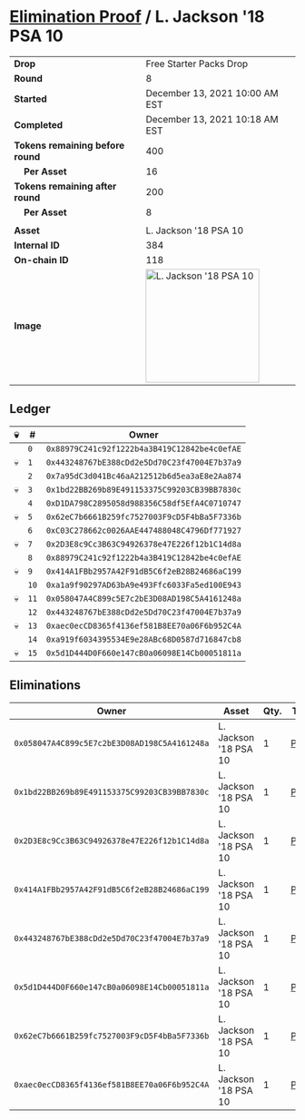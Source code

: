 # [Elimination Proof](./readme.md) / L. Jackson &#039;18 PSA 10

|||
|---|---|
| **Drop** | Free Starter Packs Drop |
| **Round** | 8 |
| **Started** | December 13, 2021 10:00 AM EST |
| **Completed** | December 13, 2021 10:18 AM EST |
| **Tokens remaining before round** | 400 |
| **&nbsp;&nbsp;&nbsp;&nbsp;Per Asset** | 16 |
| **Tokens remaining after round** | 200 |
| **&nbsp;&nbsp;&nbsp;&nbsp;Per Asset** | 8 |
| | |
| **Asset** | L. Jackson &#039;18 PSA 10 |
| **Internal ID** | 384 |
| **On-chain ID** | 118 |
| **Image** | <img src="https://tcdn.blokpax.com/95048cbb-7e86-4751-add8-e3118eaf3c05/bad91a3c439f741a307978efe67773f31c6bbe163a8b87baec487b263603e1e5.jpg" height="200" alt="L. Jackson &#039;18 PSA 10" /> |

## Ledger

| 💀 | # | Owner |
| --- | --- | --- |
|  | `0` | `0x88979C241c92f1222b4a3B419C12842be4c0efAE` |
| 💀 | `1` | `0x443248767bE388cDd2e5Dd70C23f47004E7b37a9` |
|  | `2` | `0x7a95dC3d041Bc46aA212512b6d5ea3aE8e2Aa874` |
| 💀 | `3` | `0x1bd22BB269b89E491153375C99203CB39BB7830c` |
|  | `4` | `0xD1DA798C2895058d988356C58df5EfA4C0710747` |
| 💀 | `5` | `0x62eC7b6661B259fc7527003F9cD5F4bBa5F7336b` |
|  | `6` | `0xC03C278662c0026AAE447488048C4796Df771927` |
| 💀 | `7` | `0x2D3E8c9Cc3B63C94926378e47E226f12b1C14d8a` |
|  | `8` | `0x88979C241c92f1222b4a3B419C12842be4c0efAE` |
| 💀 | `9` | `0x414A1FBb2957A42F91dB5C6f2eB28B24686aC199` |
|  | `10` | `0xa1a9f90297AD63bA9e493Ffc6033Fa5ed100E943` |
| 💀 | `11` | `0x058047A4C899c5E7c2bE3D08AD198C5A4161248a` |
|  | `12` | `0x443248767bE388cDd2e5Dd70C23f47004E7b37a9` |
| 💀 | `13` | `0xaec0ecCD8365f4136ef581B8EE70a06F6b952C4A` |
|  | `14` | `0xa919f6034395534E9e28ABc68D0587d716847cb8` |
| 💀 | `15` | `0x5d1D444D0F660e147cB0a06098E14Cb00051811a` |


## Eliminations

| Owner | Asset | Qty. | Transaction |
| --- | --- | --- | --- |
| `0x058047A4C899c5E7c2bE3D08AD198C5A4161248a` | L. Jackson '18 PSA 10 | 1 | [Polygonscan](https://polygonscan.com/tx/0x62d35bc3ed01763361dd5e5ed44c536b1c8d42c4bcc66844c3861af36138f861) |
| `0x1bd22BB269b89E491153375C99203CB39BB7830c` | L. Jackson '18 PSA 10 | 1 | [Polygonscan](https://polygonscan.com/tx/0x8fa8d6e936b600e5ff9378598380ba0ce17907afb810c8814aea49e8b7568c61) |
| `0x2D3E8c9Cc3B63C94926378e47E226f12b1C14d8a` | L. Jackson '18 PSA 10 | 1 | [Polygonscan](https://polygonscan.com/tx/0x685afdde49bb78a3a8145177447b3af8aa47562b93a205db88f868b5ad1945f5) |
| `0x414A1FBb2957A42F91dB5C6f2eB28B24686aC199` | L. Jackson '18 PSA 10 | 1 | [Polygonscan](https://polygonscan.com/tx/0x91d75e2b2c56590ae4adf57e8000ded6616ac8c16c9009a27cd00ba9cc041d2f) |
| `0x443248767bE388cDd2e5Dd70C23f47004E7b37a9` | L. Jackson '18 PSA 10 | 1 | [Polygonscan](https://polygonscan.com/tx/0xedac4695e1cc3c6462ad5f7676d03b9bf2511464fc7aec5a16bde90df73482f5) |
| `0x5d1D444D0F660e147cB0a06098E14Cb00051811a` | L. Jackson '18 PSA 10 | 1 | [Polygonscan](https://polygonscan.com/tx/0x3a38081314d8a053851287042227f9dfbbd9d4097acdbd87e53594615dac0559) |
| `0x62eC7b6661B259fc7527003F9cD5F4bBa5F7336b` | L. Jackson '18 PSA 10 | 1 | [Polygonscan](https://polygonscan.com/tx/0xc979f63f1b663015a1b84f25e0d5606fc75a36679dd923652e73adc40bf07011) |
| `0xaec0ecCD8365f4136ef581B8EE70a06F6b952C4A` | L. Jackson '18 PSA 10 | 1 | [Polygonscan](https://polygonscan.com/tx/0xc738c572af137167ce4c6c0d35a1b82fa8631d22b0a143a8003e13e0e030d2bd) |
